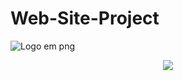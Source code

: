 # Web-Site-Project
![Logo em png](https://user-images.githubusercontent.com/105793853/180039482-1234a9b9-917f-40f5-974a-ac8d9f7ad631.png)

<p align="center">
<img src="http://img.shields.io/static/v1?label=STATUS&message=EM%20DESENVOLVIMENTO&color=GREEN&style=for-the-badge"/>
</p>
